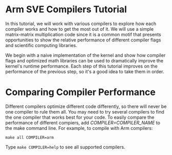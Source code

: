 Arm SVE Compilers Tutorial
==========================

In this tutorial, we will work with various compilers to explore 
how each compiler works and how to get the most out of it. We will 
use a simple matrix-matrix multiplication code since it is a common 
motif that presents opportunities to show the relative performance 
of different compiler flags and scientific computing libraries.

We begin with a naive implementation of the kernel and show how compiler
flags and optimized math libraries can be used to dramatically improve
the kernel's runtime performance.  Each step of this tutorial improves
on the performance of the previous step, so it's a good idea to take
them in order.

Comparing Compiler Performance
==============================

Different compilers optimize different code differently, so there will never
be one compiler to rule them all.  You may need to try several compilers to
find the one compiler that works best for your code.  To easily compare the
performance of different compiers, add *COMPILER=_COMPILER_NAME_* to the make
command line.  For example, to compile with Arm compilers:

 `make all COMPILER=arm`

Type `make COMPILER=help` to see all supported compilers.


